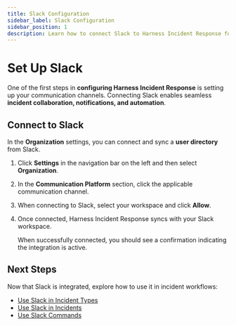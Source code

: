 ```yaml
---
title: Slack Configuration
sidebar_label: Slack Configuration
sidebar_position: 1
description: Learn how to connect Slack to Harness Incident Response for streamlined communication.
---
```


# Set Up Slack

One of the first steps in **configuring Harness Incident Response** is setting up your communication channels. Connecting Slack enables seamless **incident collaboration, notifications, and automation**.

## Connect to Slack

In the **Organization** settings, you can connect and sync a **user directory** from Slack.

1. Click **Settings** in the navigation bar on the left and then select **Organization**.

2. In the **Communication Platform** section, click the applicable communication channel.

3. When connecting to Slack, select your workspace and click **Allow**.

4. Once connected, Harness Incident Response syncs with your Slack workspace.

   When successfully connected, you should see a confirmation indicating the integration is active.

## Next Steps

Now that Slack is integrated, explore how to use it in incident workflows:

- [Use Slack in Incident Types](#)
- [Use Slack in Incidents](#)
- [Use Slack Commands](#)